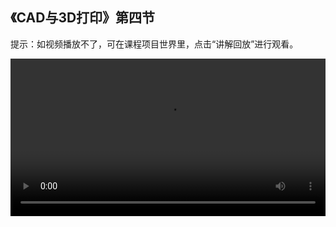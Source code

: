 ## 《CAD与3D打印》第四节
 
提示：如视频播放不了，可在课程项目世界里，点击“讲解回放”进行观看。
 
<video width="100%" controls controlslist="nodownload nofullscreen noremoteplayback" disablePictureInPicture>
  <source src="https://api.keepwork.com/ts-storage/siteFiles/22355/raw#CAD与3d打印L4.webm" type="video/webm" />
  <source src="https://api.keepwork.com/ts-storage/siteFiles/22354/raw#CAD与3d打印L4.mp4" type="video/mp4" />
   
  你的浏览器不支持播放
</video>
<style>
video::-webkit-media-controls-fullscreen-button { display: none; } 
</style>


### 步骤一

前面的三节课，我们已经成功搭建好了可爱的小鹿笔筒模型
C A D搭建好的模型是否可以转换为其他模型去使用呢？
答案当然是肯定的
这一小节，我们就来了解一下C A D模型如何导出
打开场景中的C A D方块
右上角有一个导出按钮，点击导出按钮
可以看到有多种格式进行选择
parax模型是运行之后自动保存的模型
选择导出parax模型
点击是，这样，模型就成功导出了
右键可以将它放置于场景中
除了可以导出parax模型，我们还可以导出常见的bmax模型
它的导出方法跟parax模型的导出方法一样
你尝试着导出bmax模型并把它放置于场景中吧！
可以对比看看导出的bmax模型和parax模型有什么不同呢



### 步骤二

在上一小节中，我们了解了如何将CAD模型导出
这一小节，我们来了解3D打印技术
打开CAD方块，点击导出
选择导出slt，点击是，会自动进入文件夹
这样文件就保存下来了
有了这个文件，使用专业的3D打印机就可以将我们的模型打印出来
值得注意的是，我们打印的时候记得调整一下参数大小
目前的计量单位是毫米，所以需要按照比例放大一些进行打印
接下来，我们来了解一下3D打印机是如何工作的吧！



### 步骤三

我们了解了如何导出模型，也了解了3D打印技术
在paracraft中，我们也内置了一些C A D素材供大家使用
点击E按钮，打开工具栏
选择代码标签下的C A D方块
放置于场景中，打开C A D方块
在右上角有一个代码库，点击它
我们可以看到很多素材展示
选择它可以直接获取到我们的C A D代码
大家可以从这里获取到灵感
到这里，关于CAD与3D打印这个项目的学习就告一段落啦
你们可以继续去优化我们的小鹿笔筒呢
创作完成后可以试试将它打印出来哦！
